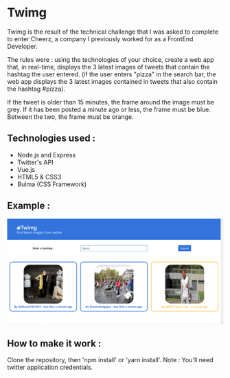 # Twimg

Twimg is the result of the technical challenge that I was asked to complete to enter Cheerz, a company I previously worked for as a FrontEnd Developer.


The rules were : using the technologies of your choice, create a web app that, in real-time, displays the 3 latest images of tweets that contain the hashtag the user entered. (if the user enters "pizza" in the search bar, the web app displays the 3 latest images contained in tweets that also contain the hashtag #pizza).


If the tweet is older than 15 minutes, the frame around the image must be grey. If it has been posted a minute ago or less, the frame must be blue. Between the two, the frame must be orange. 

## Technologies used :
- Node.js and Express
- Twitter's API
- Vue.js
- HTML5 & CSS3
- Bulma (CSS Framework)

## Example :

![Image](example.png?raw=true)

## How to make it work :

Clone the repository, then 'npm install' or 'yarn install'.
Note : You'll need twitter application credentials.
